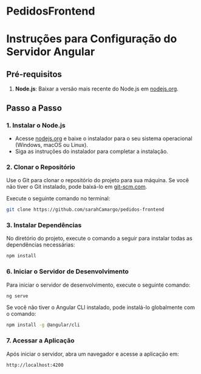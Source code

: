 # PedidosFrontend

# Instruções para Configuração do Servidor Angular

## Pré-requisitos

1. **Node.js**: Baixar a versão mais recente do Node.js em [nodejs.org](https://nodejs.org/).


## Passo a Passo

### 1. Instalar o Node.js

- Acesse [nodejs.org](https://nodejs.org/) e baixe o instalador para o seu sistema operacional (Windows, macOS ou Linux).
- Siga as instruções do instalador para completar a instalação.

### 2. Clonar o Repositório

Use o Git para clonar o repositório do projeto para sua máquina. Se você não tiver o Git instalado, pode baixá-lo em [git-scm.com](https://git-scm.com/).

Execute o seguinte comando no terminal:

```bash
git clone https://github.com/sarahCamargo/pedidos-frontend
```

### 3. Instalar Dependências

No diretório do projeto, execute o comando a seguir para instalar todas as dependências necessárias:

```bash
npm install
```

### 6. Iniciar o Servidor de Desenvolvimento

Para iniciar o servidor de desenvolvimento, execute o seguinte comando:

```bash
ng serve
```

Se você não tiver o Angular CLI instalado, pode instalá-lo globalmente com o comando:

```bash
npm install -g @angular/cli
```

### 7. Acessar a Aplicação

Após iniciar o servidor, abra um navegador e acesse a aplicação em:

```
http://localhost:4200
```
